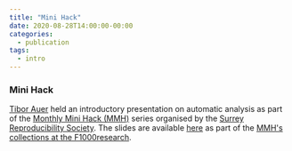 ```yaml
---
title: "Mini Hack"
date: 2020-08-28T14:00:00-00:00
categories:
  - publication
tags:
  - intro
---
```


### Mini Hack ###

[Tibor Auer](https://tiborauer.github.io) held an introductory presentation on automatic analysis as part of the [Monthly Mini Hack (MMH)](https://osf.io/gaxyn) series organised by the [Surrey Reproducibility Society](https://activity.ussu.co.uk/surreyreproducibility). The slides are available [here](https://doi.org/10.7490/f1000research.1118309.1) as part of the [MMH's collections at the F1000research](https://f1000research.com/collections/minihacks).

